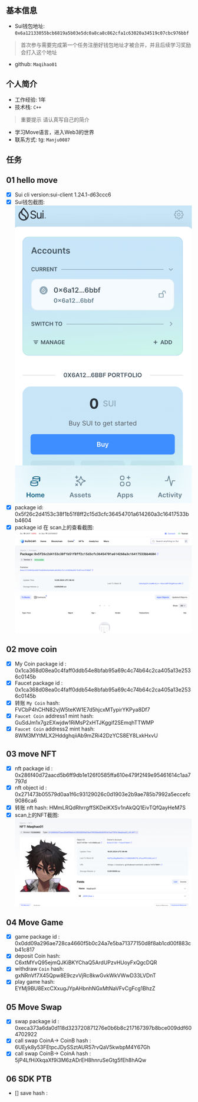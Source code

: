 ## 基本信息
- Sui钱包地址: `0x6a12133055bcb6819a5b03e5dc0a8ca8c862cfa1c63020a34519c07cbc976bbf`
> 首次参与需要完成第一个任务注册好钱包地址才被合并，并且后续学习奖励会打入这个地址
- github: `Maqihao01`

## 个人简介
- 工作经验: 1年
- 技术栈: `C++`
> 重要提示 请认真写自己的简介
- 学习Move语言，进入Web3的世界
- 联系方式: tg: `Manju0087` 

## 任务

##   01 hello move  
- [x] Sui cli version:sui-client 1.24.1-d63ccc6
- [x] Sui钱包截图: ![Sui钱包截图](notes/514.png)
- [x] package id:  0x5f26c2d4153c38f1b51f8ff2c15d3cfc36454701a614260a3c16417533bb4604
- [x] package id 在 scan上的查看截图:![Scan截图](notes/515.png)

##   02 move coin
- [x] My Coin package id :  0x1ca368d08ea0c4faff0ddb54e8bfab95a69c4c74b64c2ca405a13e2536c0145b
- [x] Faucet package id : 0x1ca368d08ea0c4faff0ddb54e8bfab95a69c4c74b64c2ca405a13e2536c0145b
- [x] 转账 `My Coin` hash: FVCbP4hCHN82vjW5teKW1E7d5hjcxMTypirYKPya8Df7
- [x] `Faucet Coin` address1 mint hash: GuSdJm1x7gzEXwjdw1RiMsP2xHTJKggif2SEmqhTTWMP
- [x] `Faucet Coin` address2 mint hash:  8WM3MYtMLX2HddghqiiAb9mZRi42DzYCS8EY8LxkHxvU

##   03 move NFT
- [x] nft package id : 0x286f40d72aacd5b6ff9db1e126f0585ffa610e479f2f49e95461614c1aa7797d
- [x] nft object id : 0x271473b05579d0aa1f6c93129026c0d1903e2b9ae785b7992a5eccefc9086ca6 
- [x] 转账 nft hash:  HMmLRQdRhrrgffSKDeiKXSv1nAkQQ1EivTQfQayHeM7S
- [x] scan上的NFT截图:![Scan截图](notes/516.png)

##   04 Move Game
- [x] game package id : 0x0dd09a296ae728ca4660f5b0c24a7e5ba71377150d8f8ab1cd00f883cb41c817 
- [x] deposit Coin hash: C6xtMYvQ95ejmQJKiBKYChaQ5ArdUPzvHUoyFxQgcDQR
- [x] withdraw `Coin` hash: gxNRnVf7X45Qpw8E9czvVjRc8kwGvkWkVWwD33LVDnT
- [x] play game hash:  EYMj9BU8ExcCXxugJYpAHbnhNGxMtNaVFvCgFcg1BhzZ

##   05 Move Swap
- [x] swap package id : 0xeca373a6da0d118d323720871276e0b6b8c217167397b8bce009ddf604702922   
- [x] call swap CoinA-> CoinB  hash : 6UEyk8y53FEtpcJDySSztAUR57rvQaV5kwbpM4Y67Gh
- [x] call swap CoinB-> CoinA  hash : 5jP4LfHiXkqaXf9i3M6zADrEH8hnruSeGtg5fEh8hAQw

##   06 SDK PTB
- [] save hash :
